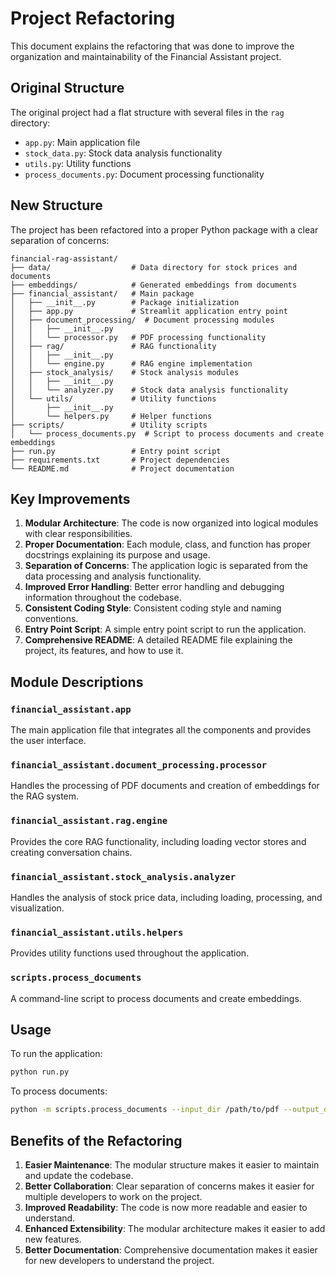 # Project Refactoring

This document explains the refactoring that was done to improve the organization and maintainability of the Financial Assistant project.

## Original Structure

The original project had a flat structure with several files in the `rag` directory:

- `app.py`: Main application file
- `stock_data.py`: Stock data analysis functionality
- `utils.py`: Utility functions
- `process_documents.py`: Document processing functionality

## New Structure

The project has been refactored into a proper Python package with a clear separation of concerns:

```
financial-rag-assistant/
├── data/                  # Data directory for stock prices and documents
├── embeddings/            # Generated embeddings from documents
├── financial_assistant/   # Main package
│   ├── __init__.py        # Package initialization
│   ├── app.py             # Streamlit application entry point
│   ├── document_processing/  # Document processing modules
│   │   ├── __init__.py
│   │   └── processor.py   # PDF processing functionality
│   ├── rag/               # RAG functionality
│   │   ├── __init__.py
│   │   └── engine.py      # RAG engine implementation
│   ├── stock_analysis/    # Stock analysis modules
│   │   ├── __init__.py
│   │   └── analyzer.py    # Stock data analysis functionality
│   └── utils/             # Utility functions
│       ├── __init__.py
│       └── helpers.py     # Helper functions
├── scripts/               # Utility scripts
│   └── process_documents.py  # Script to process documents and create embeddings
├── run.py                 # Entry point script
├── requirements.txt       # Project dependencies
└── README.md              # Project documentation
```

## Key Improvements

1. **Modular Architecture**: The code is now organized into logical modules with clear responsibilities.
2. **Proper Documentation**: Each module, class, and function has proper docstrings explaining its purpose and usage.
3. **Separation of Concerns**: The application logic is separated from the data processing and analysis functionality.
4. **Improved Error Handling**: Better error handling and debugging information throughout the codebase.
5. **Consistent Coding Style**: Consistent coding style and naming conventions.
6. **Entry Point Script**: A simple entry point script to run the application.
7. **Comprehensive README**: A detailed README file explaining the project, its features, and how to use it.

## Module Descriptions

### `financial_assistant.app`

The main application file that integrates all the components and provides the user interface.

### `financial_assistant.document_processing.processor`

Handles the processing of PDF documents and creation of embeddings for the RAG system.

### `financial_assistant.rag.engine`

Provides the core RAG functionality, including loading vector stores and creating conversation chains.

### `financial_assistant.stock_analysis.analyzer`

Handles the analysis of stock price data, including loading, processing, and visualization.

### `financial_assistant.utils.helpers`

Provides utility functions used throughout the application.

### `scripts.process_documents`

A command-line script to process documents and create embeddings.

## Usage

To run the application:

```bash
python run.py
```

To process documents:

```bash
python -m scripts.process_documents --input_dir /path/to/pdf --output_dir embeddings
```

## Benefits of the Refactoring

1. **Easier Maintenance**: The modular structure makes it easier to maintain and update the codebase.
2. **Better Collaboration**: Clear separation of concerns makes it easier for multiple developers to work on the project.
3. **Improved Readability**: The code is now more readable and easier to understand.
4. **Enhanced Extensibility**: The modular architecture makes it easier to add new features.
5. **Better Documentation**: Comprehensive documentation makes it easier for new developers to understand the project. 